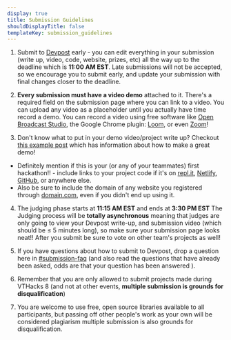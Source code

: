```yaml
---
display: true
title: Submission Guidelines
shouldDisplayTitle: false
templateKey: submission_guidelines
---
```

1. Submit to [Devpost](https://vthacks-8.devpost.com/) early - you can edit everything in your submission (write up, video, code, website, prizes, etc) all the way up to the deadline which is **11:00 AM EST**. Late submissions will not be accepted, so we encourage you to submit early, and update your submission with final changes closer to the deadline. 

2. **Every submission must have a video demo** attached to it. There's a required field on the submission page where you can link to a video. You can upload any video as a placeholder until you actually have time record a demo. You can record a video using free software like [Open Broadcast Studio](https://obsproject.com/), the Google Chrome plugin: [Loom](https://chrome.google.com/webstore/detail/loom-for-chrome/liecbddmkiiihnedobmlmillhodjkdmb?hl=en-US), or even [Zoom](https://zoom.us/)! 

3. Don't know what to put in your demo video/project write up? Checkout [this example post](https://devpost.com/software/example-template-submission) which has information about how to make a great demo!
* Definitely mention if this is your (or any of your teammates) first hackathon!! - include links to your project code if it's on [repl.it](https://repl.it/), [Netlify](https://www.netlify.com/), [GitHub](https://github.com/), or anywhere else.
* Also be sure to include the domain of any website you registered through [domain.com](https://www.domain.com/), even if you didn't end up using it. 

4. The judging phase starts at **11:15 AM EST** and ends at **3:30 PM EST** The Judging process will be **totally asynchronous** meaning that judges are only going to view your Devpost write-up, and submission video (which should be ≤ 5 minutes long), so make sure your submission page looks neat!! After you submit be sure to vote on other team's projects as well! 

5. If you have questions about how to submit to Devpost, drop a question here in [#submission-faq](https://discord.gg/ZNQ8DaUsRT) (and also read the questions that have already been asked, odds are that your question has been answered  ).

6. Remember that you are only allowed to submit projects made during VTHacks 8 (and not at other events, **multiple submission is grounds for disqualification**)

7. You are welcome to use free, open source libraries available to all participants, but passing off other people's work as your own will be considered plagiarism multiple submission is also grounds for disqualification.